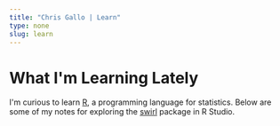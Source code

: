 ```yaml
--- 
title: "Chris Gallo | Learn" 
type: none
slug: learn
---
```


What I'm Learning Lately
========================

I'm curious to learn [R](https://www.r-project.org/about.html), a programming language for statistics. Below are some of my notes for exploring the [swirl](http://swirlstats.com/) package in R Studio. 



